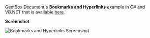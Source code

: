 GemBox.Document's **Bookmarks and Hyperlinks** example in C# and VB.NET that is available [here](https://www.gemboxsoftware.com/document/examples/word-bookmarks-hyperlinks/204).

**Screenshot**

![Bookmarks and Hyperlinks Screenshot](https://www.gemboxsoftware.com/Document/Examples/Content/BasicFeatures/BookmarksandHyperlinks/BookmarksAndHyperlinks.png)
